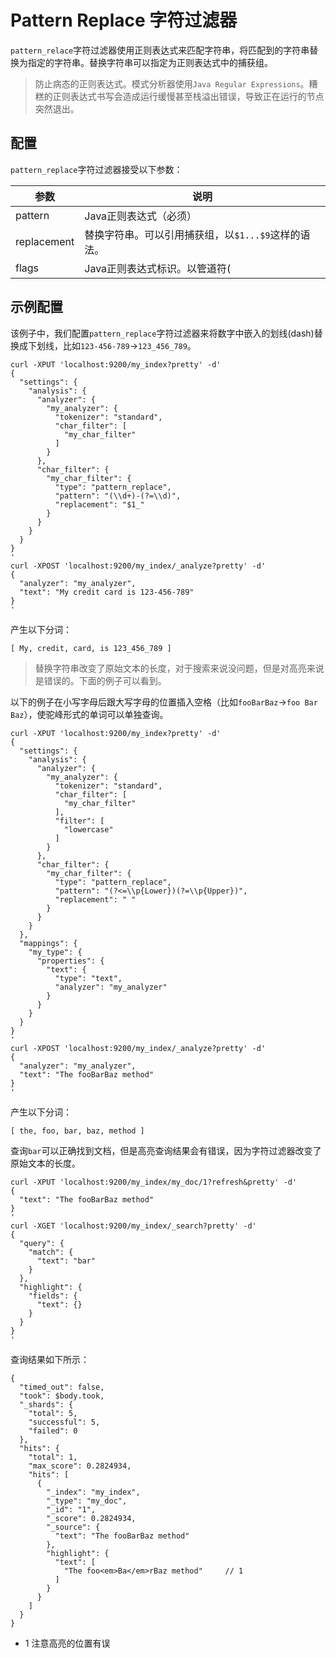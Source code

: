 # Pattern Replace 字符过滤器

`pattern_relace`字符过滤器使用正则表达式来匹配字符串，将匹配到的字符串替换为指定的字符串。替换字符串可以指定为正则表达式中的捕获组。

> 防止病态的正则表达式。模式分析器使用`Java Regular Expressions`。糟糕的正则表达式书写会造成运行缓慢甚至栈溢出错误，导致正在运行的节点突然退出。

## 配置

`pattern_replace`字符过滤器接受以下参数：

|参数|说明|
|---|----|
|pattern|Java正则表达式（必须）|
|replacement|替换字符串。可以引用捕获组，以`$1...$9`这样的语法。|
|flags|Java正则表达式标识。以管道符(|)分隔，比如"CASE_INSENSITIVE|COMMENTS"|

## 示例配置

该例子中，我们配置`pattern_replace`字符过滤器来将数字中嵌入的划线(dash)替换成下划线，比如`123-456-789`->`123_456_789`。

```
curl -XPUT 'localhost:9200/my_index?pretty' -d'
{
  "settings": {
    "analysis": {
      "analyzer": {
        "my_analyzer": {
          "tokenizer": "standard",
          "char_filter": [
            "my_char_filter"
          ]
        }
      },
      "char_filter": {
        "my_char_filter": {
          "type": "pattern_replace",
          "pattern": "(\\d+)-(?=\\d)",
          "replacement": "$1_"
        }
      }
    }
  }
}
'
curl -XPOST 'localhost:9200/my_index/_analyze?pretty' -d'
{
  "analyzer": "my_analyzer",
  "text": "My credit card is 123-456-789"
}
'
```

产生以下分词：

```
[ My, credit, card, is 123_456_789 ]
```

> 替换字符串改变了原始文本的长度，对于搜索来说没问题，但是对高亮来说是错误的。下面的例子可以看到。

以下的例子在小写字母后跟大写字母的位置插入空格（比如`fooBarBaz`->`foo Bar Baz`），使驼峰形式的单词可以单独查询。

```
curl -XPUT 'localhost:9200/my_index?pretty' -d'
{
  "settings": {
    "analysis": {
      "analyzer": {
        "my_analyzer": {
          "tokenizer": "standard",
          "char_filter": [
            "my_char_filter"
          ],
          "filter": [
            "lowercase"
          ]
        }
      },
      "char_filter": {
        "my_char_filter": {
          "type": "pattern_replace",
          "pattern": "(?<=\\p{Lower})(?=\\p{Upper})",
          "replacement": " "
        }
      }
    }
  },
  "mappings": {
    "my_type": {
      "properties": {
        "text": {
          "type": "text",
          "analyzer": "my_analyzer"
        }
      }
    }
  }
}
'
curl -XPOST 'localhost:9200/my_index/_analyze?pretty' -d'
{
  "analyzer": "my_analyzer",
  "text": "The fooBarBaz method"
}
'
```

产生以下分词：

```
[ the, foo, bar, baz, method ]
```

查询`bar`可以正确找到文档，但是高亮查询结果会有错误，因为字符过滤器改变了原始文本的长度。

```
curl -XPUT 'localhost:9200/my_index/my_doc/1?refresh&pretty' -d'
{
  "text": "The fooBarBaz method"
}
'
curl -XGET 'localhost:9200/my_index/_search?pretty' -d'
{
  "query": {
    "match": {
      "text": "bar"
    }
  },
  "highlight": {
    "fields": {
      "text": {}
    }
  }
}
'
```

查询结果如下所示：

```
{
  "timed_out": false,
  "took": $body.took,
  "_shards": {
    "total": 5,
    "successful": 5,
    "failed": 0
  },
  "hits": {
    "total": 1,
    "max_score": 0.2824934,
    "hits": [
      {
        "_index": "my_index",
        "_type": "my_doc",
        "_id": "1",
        "_score": 0.2824934,
        "_source": {
          "text": "The fooBarBaz method"
        },
        "highlight": {
          "text": [
            "The foo<em>Ba</em>rBaz method" 	// 1
          ]
        }
      }
    ]
  }
}
```

- 1 注意高亮的位置有误
